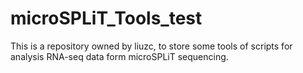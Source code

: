 # microSPLiT_Tools_test
  This is a repository owned by liuzc, to store some tools of scripts for analysis RNA-seq data form microSPLiT sequencing.
